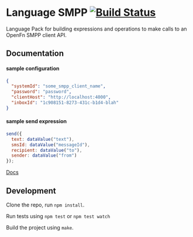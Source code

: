 Language SMPP [![Build Status](https://travis-ci.org/OpenFn/language-smpp.svg?branch=master)](https://travis-ci.org/OpenFn/language-smpp)
=============

Language Pack for building expressions and operations to make calls to an OpenFn SMPP client API.

Documentation
-------------

#### sample configuration
```json
{
  "systemId": "some_smpp_client_name",
  "password": "password",
  "clientHost": "http://localhost:4000",
  "inboxId": "1c908151-8273-431c-b1d4-blah"
}
```

#### sample send expression
```js
send({
  text: dataValue("text"),
  smsId: dataValue("messageId"),
  recipient: dataValue("to"),
  sender: dataValue("from")
});
```

[Docs](docs/index)


Development
-----------

Clone the repo, run `npm install`.

Run tests using `npm test` or `npm test watch`

Build the project using `make`.
